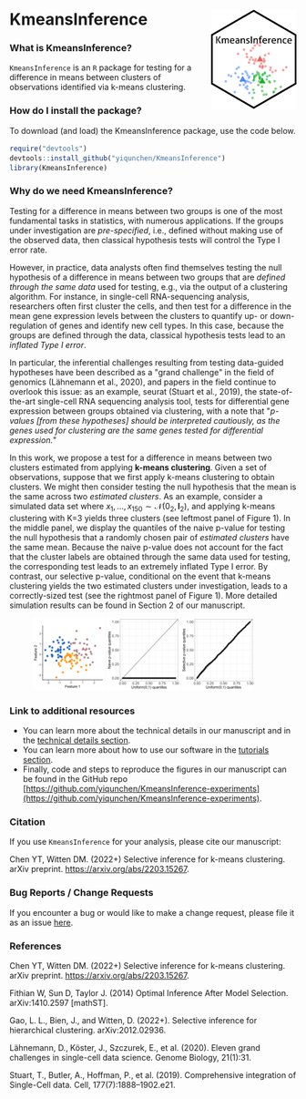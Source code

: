 # KmeansInference <img src="man/figures/sticker.png" align="right" width="150px"/>

### What is KmeansInference?

`KmeansInference` is an `R` package for testing for a difference in means between clusters of observations identified via k-means clustering.

### How do I install the package?

To download (and load) the KmeansInference package, use the code below.
```r
require("devtools")
devtools::install_github("yiqunchen/KmeansInference")
library(KmeansInference)
```

### Why do we need KmeansInference?

Testing for a difference in means between two groups is one of the most fundamental tasks in statistics, with numerous applications. If the groups under investigation are *pre-specified*, i.e., defined without making use of the observed data, then classical hypothesis tests will control the Type I error rate. 

However, in practice, data analysts often find themselves testing the null hypothesis of a difference in means between two groups that are *defined through the same data* used for testing, e.g., via the output of a clustering algorithm. For instance, in single-cell RNA-sequencing analysis, researchers often first cluster the cells, and then test for a difference in the mean gene expression levels between the clusters to quantify up- or down-regulation of genes and identify new cell types. In this case, because the groups are defined through the data, classical hypothesis tests lead to an *inflated Type I error*.

In particular, the inferential challenges resulting from testing data-guided hypotheses have been described as a "grand challenge" in the field of genomics (Lähnemann et al., 2020), and papers in the field continue to overlook this issue: as an example, seurat (Stuart et al., 2019), the state-of-the-art single-cell RNA sequencing analysis tool, tests for differential gene expression between groups obtained via clustering, with a note that "*p-values [from these hypotheses] should be interpreted cautiously, as the genes used for clustering are the same genes tested for differential expression.*"

In this work, we propose a test for a difference in means between two clusters estimated from applying **k-means clustering**. Given a set of observations, suppose that we first apply k-means clustering to obtain clusters. We might then consider testing the null hypothesis that the mean is the same across two *estimated clusters*. As an example, consider a simulated data set where $x_1,\ldots,x_{150} \sim \mathcal{N}({0}_{2},\textbf{I}_{2})$, and applying k-means clustering with K=3 yields three clusters (see leftmost panel of Figure 1). In the middle panel, we display the quantiles of the naive p-value for testing the null hypothesis that a randomly chosen pair of *estimated clusters* have the same mean. Because the naive p-value does not account for the fact that the cluster labels are obtained through the same data used for testing, the corresponding test leads to an extremely inflated Type I error. By contrast, our selective p-value, conditional on the event that k-means clustering yields the two estimated clusters under investigation, leads to a correctly-sized test (see the rightmost panel of Figure 1). More detailed simulation results can be found in Section 2 of our manuscript.

<div>
<figure>
<img src="man/figures/figure_1_a.png" alt="Illustrative example" width="30%" class="center">
<img src="man/figures/figure_1_b.png" alt="1b" width="30%" class="center" alt>
<img src="man/figures/figure_1_c.png" alt="1c" width="30%" class="center">
</figure>

<!-- [Figure 1: (a): The piecewise mean structure of $\beta$ according to a two-dimensional grid graph. (b): Under the null hypothesis, both $p_{\text{Hyun}}$ and $p_{C_1,C_2}$ control the selective Type I error, but the z-test $p_{\text{Naive}} = \mathbb{P}(|\nu^\top Y|\geq |\nu^\top y|)$ leads to inflated selective Type I error. (c): For a given value of the effect size ($|\nu^\top\beta|/\sigma$), $p_{C_1,C_2}$ has higher power than $p_{\text{Hyun}}$. Power for both increases as a function of the effect size.] -->

### Link to additional resources
* You can learn more about the technical details in our manuscript and in the [technical details section](https://yiqunchen.github.io/KmeansInference/articles/technical_details.html).
* You can learn more about how to use our software in the  [tutorials section](https://yiqunchen.github.io/KmeansInference/articles/Tutorials.html).
* Finally, code and steps to reproduce the figures in our manuscript can be found in the GitHub repo [https://github.com/yiqunchen/KmeansInference-experiments](https://github.com/yiqunchen/KmeansInference-experiments).

### Citation

If you use `KmeansInference` for your analysis, please cite our manuscript:

Chen YT,  Witten DM. (2022+) Selective inference for k-means clustering. arXiv preprint. https://arxiv.org/abs/2203.15267.
 
### Bug Reports / Change Requests

If you encounter a bug or would like to make a change request, please file it as an issue [here](https://github.com/yiqunchen/KmeansInference/issues).

### References

Chen YT,  Witten DM. (2022+) Selective inference for k-means clustering. arXiv preprint. https://arxiv.org/abs/2203.15267.

Fithian W, Sun D, Taylor J. (2014) Optimal Inference After Model Selection. arXiv:1410.2597 [mathST].

Gao, L. L., Bien, J., and Witten, D. (2022+). Selective inference for hierarchical clustering. arXiv:2012.02936.

Lähnemann, D., Köster, J., Szczurek, E., et al. (2020). Eleven grand challenges in single-cell data science. Genome Biology, 21(1):31.

Stuart, T., Butler, A., Hoffman, P., et al. (2019). Comprehensive integration of Single-Cell data. Cell, 177(7):1888–1902.e21.

